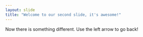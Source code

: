 ```yaml
---
layout: slide
title: "Welcome to our second slide, it's awesome!"
---
```

Now there is something different.
Use the left arrow to go back!